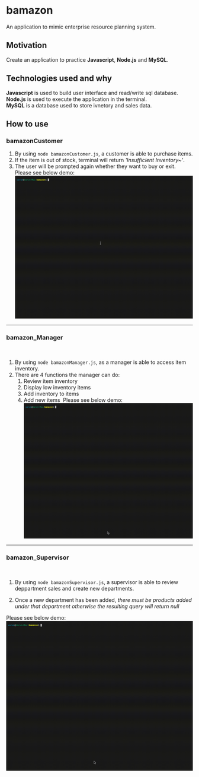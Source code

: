 # bamazon
An application to mimic enterprise resource planning system.
​
## Motivation
Create an application to practice **Javascript**, **Node.js** and **MySQL**.
​
## Technologies used and why
**Javascript** is used to build user interface and read/write sql database.  
**Node.js** is used to execute the application in the terminal.  
**MySQL** is a database used to store ivnetory and sales data.
​
## How to use

### bamazonCustomer

1. By using `node bamazonCustomer.js`, a customer is able to purchase items.
2. If the item is out of stock, terminal will return *'Insufficient Inventory~'*.
3. The user will be prompted again whether they want to buy or exit.
​
Please see below demo:
​
![bamazon_Customer](/images/customer.gif)
------
### bamazon_Manager
​
1. By using `node bamazonManager.js`, as a manager is able to access item inventory.
​
2. There are 4 functions the manager can do:
​
    1. Review item inventory
​
    2. Display low inventory items
​
    3. Add inventory to items
​
    4. Add new items
​
Please see below demo:
​
![bamazon_Manager](/images/manager.gif)
------
### bamazon_Supervisor
​
1. By using `node bamazonSupervisor.js`, a supervisor is able to review deppartment sales and create new departments.

2. Once a new department has been added, *there must be products added under that department otherwise the resulting query will return null*

Please see below demo:
​
![bamazon_Supervisor](/images/supervisor.gif)
